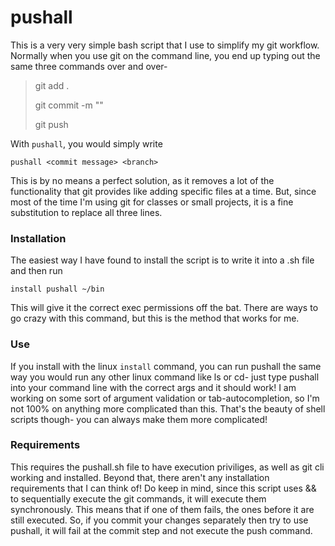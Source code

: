 # pushall

This is a very very simple bash script that I use to simplify my git workflow. Normally when you use git on the
command line, you end up typing out the same three commands over and over-

>git add .
>
>git commit -m ""
>
>git push <branch>

With `pushall`, you would simply write

`pushall <commit message> <branch>`

This is by no means a perfect solution, as it removes a lot of the functionality that git provides like
adding specific files at a time. But, since most of the time I'm using git for classes or small projects,
it is a fine substitution to replace all three lines.

### Installation

The easiest way I have found to install the script is to write it into a .sh file and then run

`install pushall ~/bin`

This will give it the correct exec permissions off the bat. There are ways to go crazy with this command, but this
is the method that works for me.

### Use

If you install with the linux `install` command, you can run pushall the same way you would run any other linux command
like ls or cd- just type pushall into your command line with the correct args and it should work! I am working on some sort of 
argument validation or tab-autocompletion, so I'm not 100% on anything more complicated than this. That's the beauty of shell scripts though-
you can always make them more complicated!
  
### Requirements
  
This requires the pushall.sh file to have execution priviliges, as well as git cli working and installed. Beyond that, there aren't any installation requirements that I can 
think of! Do keep in mind, since this script uses && to sequentially execute the git commands, it will execute them synchronously. This means that if one of them fails,
the ones before it are still executed. So, if you commit your changes separately then try to use pushall, it will fail at the commit step and not execute the push command.
